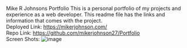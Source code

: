 Mike R Johnsons Portfolio
This is a personal portfolio of my projects and experience as a web developer. This readme file has the links and information that comes with the project.<br/>
  Deployed Link: https://mikerjohnson.com/<br/>
  Repo Link: https://github.com/mikerjohnson27/Portfolio <br/>
  Screen Shots:
![image](https://user-images.githubusercontent.com/101275747/167280189-bfd2d7dc-91e9-476d-90d8-22b3b7f82828.png)
